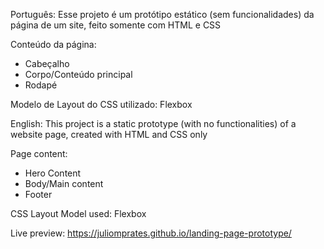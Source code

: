 Português: Esse projeto é um protótipo estático (sem funcionalidades) da página de um site, feito somente com HTML e CSS

Conteúdo da página:
- Cabeçalho
- Corpo/Conteúdo principal
- Rodapé

Modelo de Layout do CSS utilizado: Flexbox


English: This project is a static prototype (with no functionalities) of a website page, created with HTML and CSS only

Page content:
- Hero Content
- Body/Main content
- Footer

CSS Layout Model used: Flexbox

Live preview: https://juliomprates.github.io/landing-page-prototype/
